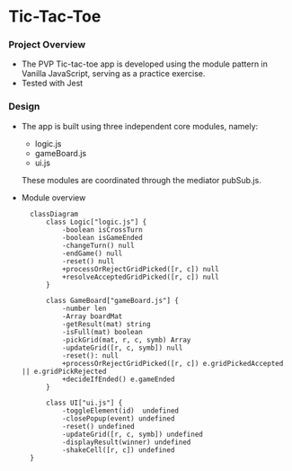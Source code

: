 # Tic-Tac-Toe

### Project Overview

- The PVP Tic-tac-toe app is developed using the module pattern in Vanilla
  JavaScript, serving as a practice exercise.
- Tested with Jest

### Design

- The app is built using three independent core modules, namely:

  - logic.js
  - gameBoard.js
  - ui.js

  These modules are coordinated through the mediator pubSub.js.

- Module overview

  ```mermaid
    classDiagram
        class Logic["logic.js"] {
            -boolean isCrossTurn
            -boolean isGameEnded
            -changeTurn() null
            -endGame() null
            -reset() null
            +processOrRejectGridPicked([r, c]) null
            +resolveAcceptedGridPicked([r, c]) null
        }

        class GameBoard["gameBoard.js"] {
            -number len
            -Array boardMat
            -getResult(mat) string
            -isFull(mat) boolean
            -pickGrid(mat, r, c, symb) Array
            -updateGrid([r, c, symb]) null
            -reset(): null
            +processOrRejectGridPicked([r, c]) e.gridPickedAccepted || e.gridPickRejected
            +decideIfEnded() e.gameEnded
        }

        class UI["ui.js"] {
            -toggleElement(id)  undefined
            -closePopup(event) undefined
            -reset() undefined
            -updateGrid([r, c, symb]) undefined
            -displayResult(winner) undefined
            -shakeCell([r, c]) undefined
    }
  ```
